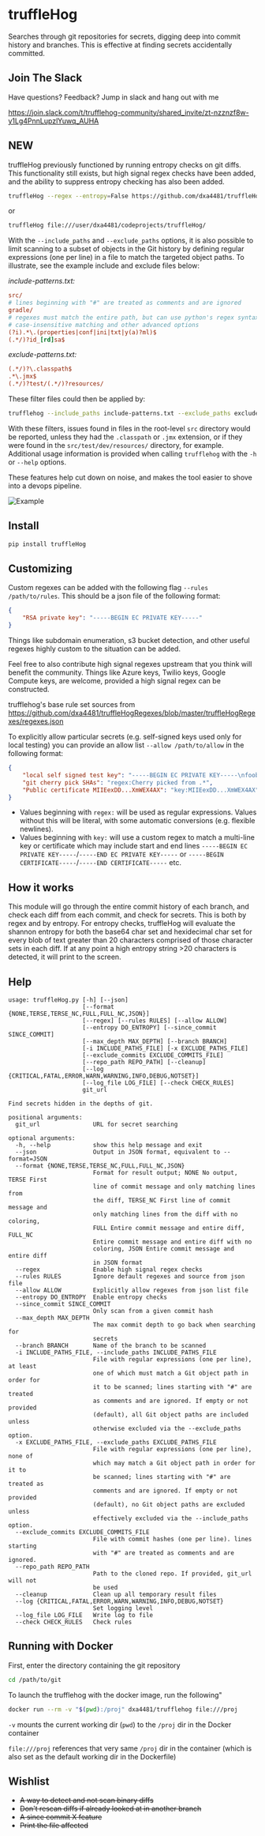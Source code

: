 

# truffleHog

Searches through git repositories for secrets, digging deep into commit history and branches. This is effective at finding secrets accidentally committed.

## Join The Slack
Have questions? Feedback? Jump in slack and hang out with me 

https://join.slack.com/t/trufflehog-community/shared_invite/zt-nzznzf8w-y1Lg4PnnLupzlYuwq_AUHA

## NEW
truffleHog previously functioned by running entropy checks on git diffs. This functionality still exists, but high signal regex checks have been added, and the ability to suppress entropy checking has also been added.


```bash
truffleHog --regex --entropy=False https://github.com/dxa4481/truffleHog.git
```

or

```bash
truffleHog file:///user/dxa4481/codeprojects/truffleHog/
```

With the `--include_paths` and `--exclude_paths` options, it is also possible to limit scanning to a subset of objects in the Git history by defining regular expressions (one per line) in a file to match the targeted object paths. To illustrate, see the example include and exclude files below:

_include-patterns.txt:_
```ini
src/
# lines beginning with "#" are treated as comments and are ignored
gradle/
# regexes must match the entire path, but can use python's regex syntax for
# case-insensitive matching and other advanced options
(?i).*\.(properties|conf|ini|txt|y(a)?ml)$
(.*/)?id_[rd]sa$
```

_exclude-patterns.txt:_
```ini
(.*/)?\.classpath$
.*\.jmx$
(.*/)?test/(.*/)?resources/
```

These filter files could then be applied by:
```bash
trufflehog --include_paths include-patterns.txt --exclude_paths exclude-patterns.txt file://path/to/my/repo.git
```
With these filters, issues found in files in the root-level `src` directory would be reported, unless they had the `.classpath` or `.jmx` extension, or if they were found in the `src/test/dev/resources/` directory, for example. Additional usage information is provided when calling `trufflehog` with the `-h` or `--help` options.

These features help cut down on noise, and makes the tool easier to shove into a devops pipeline.

![Example](https://i.imgur.com/YAXndLD.png)

## Install
```bash
pip install truffleHog
```

## Customizing

Custom regexes can be added with the following flag `--rules /path/to/rules`. This should be a json file of the following format:
```json
{
    "RSA private key": "-----BEGIN EC PRIVATE KEY-----"
}
```
Things like subdomain enumeration, s3 bucket detection, and other useful regexes highly custom to the situation can be added.

Feel free to also contribute high signal regexes upstream that you think will benefit the community. Things like Azure keys, Twilio keys, Google Compute keys, are welcome, provided a high signal regex can be constructed.

trufflehog's base rule set sources from https://github.com/dxa4481/truffleHogRegexes/blob/master/truffleHogRegexes/regexes.json

To explicitly allow particular secrets (e.g. self-signed keys used only for local testing) you can provide an allow list `--allow /path/to/allow` in the following format:
```json
{
    "local self signed test key": "-----BEGIN EC PRIVATE KEY-----\nfoobar123\n-----END EC PRIVATE KEY-----",
    "git cherry pick SHAs": "regex:Cherry picked from .*",
    "Public certificate MIIEexDD...XmWEX4AX": "key:MIIEexDD...XmWEX4AX"
}
```

* Values beginning with `regex:` will be used as regular expressions. Values without this will be literal, with some automatic conversions (e.g. flexible newlines).
* Values beginning with `key:` will use a custom regex to match a multi-line key or certificate which may include start and end lines `-----BEGIN EC PRIVATE KEY-----`/`-----END EC PRIVATE KEY-----` or `-----BEGIN CERTIFICATE-----`/`-----END CERTIFICATE-----` etc.

## How it works
This module will go through the entire commit history of each branch, and check each diff from each commit, and check for secrets. This is both by regex and by entropy. For entropy checks, truffleHog will evaluate the shannon entropy for both the base64 char set and hexidecimal char set for every blob of text greater than 20 characters comprised of those character sets in each diff. If at any point a high entropy string >20 characters is detected, it will print to the screen.

## Help

```
usage: truffleHog.py [-h] [--json]
                     [--format {NONE,TERSE,TERSE_NC,FULL,FULL_NC,JSON}]
                     [--regex] [--rules RULES] [--allow ALLOW]
                     [--entropy DO_ENTROPY] [--since_commit SINCE_COMMIT]
                     [--max_depth MAX_DEPTH] [--branch BRANCH]
                     [-i INCLUDE_PATHS_FILE] [-x EXCLUDE_PATHS_FILE]
                     [--exclude_commits EXCLUDE_COMMITS_FILE]
                     [--repo_path REPO_PATH] [--cleanup]
                     [--log {CRITICAL,FATAL,ERROR,WARN,WARNING,INFO,DEBUG,NOTSET}]
                     [--log_file LOG_FILE] [--check CHECK_RULES]
                     git_url

Find secrets hidden in the depths of git.

positional arguments:
  git_url               URL for secret searching

optional arguments:
  -h, --help            show this help message and exit
  --json                Output in JSON format, equivalent to --format=JSON
  --format {NONE,TERSE,TERSE_NC,FULL,FULL_NC,JSON}
                        Format for result output; NONE No output, TERSE First
                        line of commit message and only matching lines from
                        the diff, TERSE_NC First line of commit message and
                        only matching lines from the diff with no coloring,
                        FULL Entire commit message and entire diff, FULL_NC
                        Entire commit message and entire diff with no
                        coloring, JSON Entire commit message and entire diff
                        in JSON format
  --regex               Enable high signal regex checks
  --rules RULES         Ignore default regexes and source from json file
  --allow ALLOW         Explicitly allow regexes from json list file
  --entropy DO_ENTROPY  Enable entropy checks
  --since_commit SINCE_COMMIT
                        Only scan from a given commit hash
  --max_depth MAX_DEPTH
                        The max commit depth to go back when searching for
                        secrets
  --branch BRANCH       Name of the branch to be scanned
  -i INCLUDE_PATHS_FILE, --include_paths INCLUDE_PATHS_FILE
                        File with regular expressions (one per line), at least
                        one of which must match a Git object path in order for
                        it to be scanned; lines starting with "#" are treated
                        as comments and are ignored. If empty or not provided
                        (default), all Git object paths are included unless
                        otherwise excluded via the --exclude_paths option.
  -x EXCLUDE_PATHS_FILE, --exclude_paths EXCLUDE_PATHS_FILE
                        File with regular expressions (one per line), none of
                        which may match a Git object path in order for it to
                        be scanned; lines starting with "#" are treated as
                        comments and are ignored. If empty or not provided
                        (default), no Git object paths are excluded unless
                        effectively excluded via the --include_paths option.
  --exclude_commits EXCLUDE_COMMITS_FILE
                        File with commit hashes (one per line). lines starting
                        with "#" are treated as comments and are ignored.
  --repo_path REPO_PATH
                        Path to the cloned repo. If provided, git_url will not
                        be used
  --cleanup             Clean up all temporary result files
  --log {CRITICAL,FATAL,ERROR,WARN,WARNING,INFO,DEBUG,NOTSET}
                        Set logging level
  --log_file LOG_FILE   Write log to file
  --check CHECK_RULES   Check rules
```

## Running with Docker

First, enter the directory containing the git repository

```bash
cd /path/to/git
```

To launch the trufflehog with the docker image, run the following"

```bash
docker run --rm -v "$(pwd):/proj" dxa4481/trufflehog file:///proj
```

`-v` mounts the current working dir (`pwd`) to the `/proj` dir in the Docker container

`file:///proj` references that very same `/proj` dir in the container (which is also set as the default working dir in the Dockerfile)

## Wishlist

- ~~A way to detect and not scan binary diffs~~
- ~~Don't rescan diffs if already looked at in another branch~~
- ~~A since commit X feature~~
- ~~Print the file affected~~
